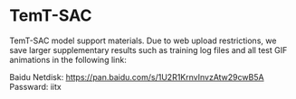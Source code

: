 # TemT-SAC
TemT-SAC model support materials.
Due to web upload restrictions, we save larger supplementary results such as training log files and all test GIF animations in the following link:

Baidu Netdisk: https://pan.baidu.com/s/1U2R1KrnvInvzAtw29cwB5A Passward: iitx 
